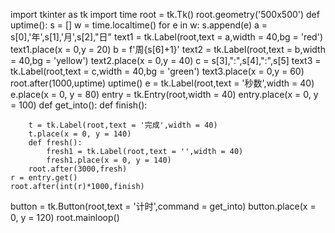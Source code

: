 import tkinter as tk
import time
root = tk.Tk()
root.geometry('500x500')
def uptime():
    s = []
    w = time.localtime()
    for e in w:
        s.append(e)
    a = s[0],'年',s[1],'月',s[2],"日"
    text1 = tk.Label(root,text = a,width = 40,bg = 'red')
    text1.place(x = 0,y = 20)
    b = f'周{s[6]+1}'
    text2 = tk.Label(root,text = b,width = 40,bg = 'yellow')
    text2.place(x = 0,y = 40)
    c = s[3],":",s[4],":",s[5]
    text3 = tk.Label(root,text = c,width = 40,bg = 'green')
    text3.place(x = 0,y = 60)
    root.after(1000,uptime)
uptime()
e = tk.Label(root,text = '秒数',width = 40)
e.place(x = 0, y = 80)
entry = tk.Entry(root,width = 40)
entry.place(x = 0, y = 100)
def get_into():
    def finish():

        t = tk.Label(root,text = '完成',width = 40)
        t.place(x = 0, y = 140)
        def fresh():
            fresh1 = tk.Label(root,text = '',width = 40)
            fresh1.place(x = 0, y = 140)
        root.after(3000,fresh)
    r = entry.get()
    root.after(int(r)*1000,finish)
button = tk.Button(root,text = '计时',command = get_into)
button.place(x = 0, y = 120)
root.mainloop()
